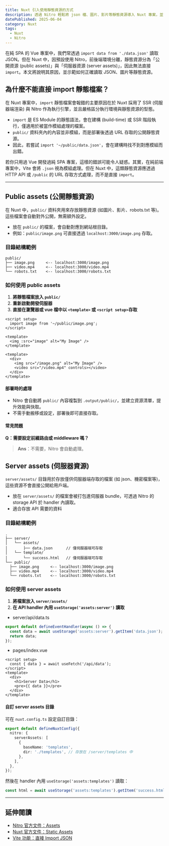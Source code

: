```yaml
---
title: Nuxt 引入使用靜態資源的方式
description: 透過 Nitro 輕鬆將 json 檔、圖片、影片等靜態資源導入 Nuxt 專案，並了解 public assets 與 server assets 的差異與使用方式。
datePublished: 2025-06-04
category: Nuxt
tags:
  - Nuxt
  - Nitro
---
```


在純 SPA 的 Vue 專案中，我們常透過 `import data from './data.json'` 讀取 JSON。但在 Nuxt 中，因預設使用 Nitro，前後端環境分離，靜態資源分為「公開資源 (public assets)」與「伺服器資源 (server assets)」，因此無法直接 `import`。本文將說明其原因，並示範如何正確讀取 JSON、圖片等靜態資源。

## 為什麼不能直接 import 靜態檔案？

在 Nuxt 專案中，`import` 靜態檔案會報錯的主要原因在於 Nuxt 採用了 SSR (伺服器端渲染) 與 Nitro 作為執行引擎，並且嚴格區分執行環境與靜態資源的型態。

- `import` 是 ES Module 的靜態語法，會在建構 (build-time) 或 SSR 階段執行，僅適用於被當作模組處理的檔案。
- `public/` 資料夾內的內容並非模組，而是部署後透過 URL 存取的公開靜態資源。
- 因此，若嘗試 `import '~/public/data.json'`，會在建構時找不到對應模組而出錯。

若你只用過 Vue 開發過純 SPA 專案，這樣的錯誤可能令人疑惑。其實，在純前端專案中，Vite 會將 `.json` 視為模組處理。但在 Nuxt 中，這類靜態資源應透過 HTTP API 或 `/public` 的 URL 存取方式處理，而不是直接 `import`。

---

## Public assets (公開靜態資源)

在 Nuxt 中，`public/` 資料夾用來存放靜態資源 (如圖片、影片、robots.txt 等)。這些檔案會自動對外公開，無需額外設定。

- 放在 `public/` 的檔案，會自動對應到網站根目錄。
- 例如：`public/image.png` 可直接透過 `localhost:3000/image.png` 存取。

### 目錄結構範例

```
public/
├── image.png     <-- localhost:3000/image.png
├── video.mp4     <-- localhost:3000/video.mp4
└── robots.txt    <-- localhost:3000/robots.txt
```

### 如何使用 public assets

1. **將靜態檔案放入 `public/`**
2. **重新啟動開發伺服器**
3. **直接在瀏覽器或 vue 檔中以 `<template>` 或 `<script setup>`存取**

```vue
<script setup>
  import image from '~/public/image.png';
</script>

<template>
  <img :src="image" alt="My Image" />
</template>
```

```vue
<template>
  <div>
    <img src="/image.png" alt="My Image" />
    <video src="/video.mp4" controls></video>
  </div>
</template>
```

#### 部署時的處理

- Nitro 會自動將 `public/` 內容複製到 `.output/public/`，並建立資源清單，提升效能與快取。
- 不需手動搬移或設定，部署後即可直接存取。

#### 常見問題

**Q：需要設定前綴路由或 middleware 嗎？**

> **Ans**：不需要，Nitro 會自動處理。

## Server assets (伺服器資源)

`server/assets/` 目錄用於存放僅供伺服器端存取的檔案 (如 json、機密檔案等)，這些資源不會直接公開給用戶端。

- 放在 `server/assets/` 的檔案會被打包進伺服器 bundle，可透過 Nitro 的 storage API 於 handler 內讀取。
- 適合存放 API 需要的資料

### 目錄結構範例

```
.
├── server/
│   └── assets/
│       ├── data.json      // 僅伺服器端可存取
│   └── template/
│       └── success.html   // 僅伺服器端可存取
└── public/
  ├── image.png     <-- localhost:3000/image.png
  ├── video.mp4     <-- localhost:3000/video.mp4
  └── robots.txt    <-- localhost:3000/robots.txt
```

### 如何使用 server assets

1. **將檔案放入 `server/assets/`**
2. **在 API handler 內用 `useStorage('assets:server')` 讀取**

- server/api/data.ts

```ts
export default defineEventHandler(async () => {
  const data = await useStorage('assets:server').getItem('data.json');
  return data;
});
```

- pages/index.vue

```vue
<script setup>
  const { data } = await useFetch('/api/data');
</script>
<template>
  <div>
    <h1>Server Data</h1>
    <pre>{{ data }}</pre>
  </div>
</template>
```

#### 自訂 server assets 目錄

可在 `nuxt.config.ts` 設定自訂目錄：

```ts
export default defineNuxtConfig({
  nitro: {
    serverAssets: [
      {
        baseName: 'templates',
        dir: './templates', // 存放在 /server/templates 中
      },
    ],
  },
});
```

然後在 handler 內用 `useStorage('assets:templates')` 讀取：

```ts
const html = await useStorage('assets:templates').getItem('success.html');
```

---

## 延伸閱讀

- [Nitro 官方文件：Assets](https://nitro.build/guide/assets)
- [Nuxt 官方文件：Static Assets](https://nuxt.com/docs/guide/directory-structure/assets)
- [Vite 功能：直接 Import JSON](https://vite.dev/guide/features#json)
